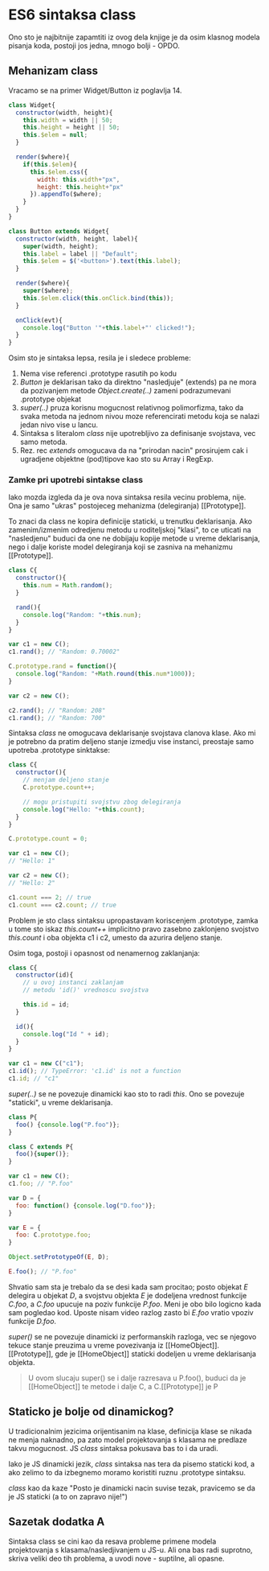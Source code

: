 # ES6 sintaksa class

Ono sto je najbitnije zapamtiti iz ovog dela knjige je da osim klasnog modela pisanja koda, postoji jos jedna, mnogo bolji - OPDO.

## Mehanizam class

Vracamo se na primer Widget/Button iz poglavlja 14.

```js
class Widget{
  constructor(width, height){
    this.width = width || 50;
    this.height = height || 50;
    this.$elem = null;
  }

  render($where){
    if(this.$elem){
      this.$elem.css({
        width: this.width+"px",
        height: this.height+"px"
      }).appendTo($where);
    }
  }
}

class Button extends Widget{
  constructor(width, height, label){
    super(width, height);
    this.label = label || "Default";
    this.$elem = $('<button>').text(this.label);
  }

  render($where){
    super($where);
    this.$elem.click(this.onClick.bind(this));
  }

  onClick(evt){
    console.log("Button '"+this.label+"' clicked!");
  }
}
```

Osim sto je sintaksa lepsa, resila je i sledece probleme:

1) Nema vise referenci .prototype rasutih po kodu
2) _Button_ je deklarisan tako da direktno "nasledjuje" (extends) pa ne mora da pozivanjem metode _Object.create(..)_ zameni podrazumevani .prototype objekat
3) _super(..)_ pruza korisnu mogucnost relativnog polimorfizma, tako da svaka metoda na jednom nivou moze referencirati metodu koja se nalazi jedan nivo vise u lancu.
4) Sintaksa s literalom _class_ nije upotrebljivo za definisanje svojstava, vec samo metoda.
5) Rez. rec _extends_ omogucava da na "prirodan nacin" prosirujem cak i ugradjene objektne (pod)tipove kao sto su Array i RegExp.

### Zamke pri upotrebi sintakse class

Iako mozda izgleda da je ova nova sintaksa resila vecinu problema, nije. Ona je samo "ukras" postojeceg mehanizma (delegiranja) [[Prototype]].

To znaci da class ne kopira definicije staticki, u trenutku deklarisanja. Ako zamenim/izmenim odredjenu metodu u roditeljskoj "klasi", to ce uticati na "nasledjenu" buduci da one ne dobijaju kopije metode u vreme deklarisanja, nego i dalje koriste model delegiranja koji se zasniva na mehanizmu [[Prototype]].

```js
class C{
  constructor(){
    this.num = Math.random();
  }

  rand(){
    console.log("Random: "+this.num);
  }
}

var c1 = new C();
c1.rand(); // "Random: 0.70002"

C.prototype.rand = function(){
  console.log("Random: "+Math.round(this.num*1000));
}

var c2 = new C();

c2.rand(); // "Random: 208"
c1.rand(); // "Random: 700"
```

Sintaksa _class_ ne omogucava deklarisanje svojstava clanova klase. Ako mi je potrebno da pratim deljeno stanje izmedju vise instanci, preostaje samo upotreba .prototype sinktakse:

```js
class C{
  constructor(){
    // menjam deljeno stanje
    C.prototype.count++;

    // mogu pristupiti svojstvu zbog delegiranja
    console.log("Hello: "+this.count);
  }
}

C.prototype.count = 0;

var c1 = new C();
// "Hello: 1"

var c2 = new C();
// "Hello: 2"

c1.count === 2; // true
c1.count === c2.count; // true
```

Problem je sto class sintaksu upropastavam koriscenjem .prototype, zamka u tome sto iskaz _this.count++_ implicitno pravo zasebno zaklonjeno svojstvo _this.count_ i oba objekta c1 i c2, umesto da azurira deljeno stanje.

Osim toga, postoji i opasnost od nenamernog zaklanjanja:

```js
class C{
  constructor(id){
    // u ovoj instanci zaklanjam
    // metodu 'id()' vrednoscu svojstva

    this.id = id;
  }

  id(){
    console.log("Id " + id);
  }
}

var c1 = new C("c1");
c1.id(); // TypeError: 'c1.id' is not a function
c1.id; // "c1"
```

_super(..)_ se ne povezuje dinamicki kao sto to radi _this_. Ono se povezuje "staticki", u vreme deklarisanja.

```js
class P{
  foo() {console.log("P.foo")};
}

class C extends P{
  foo(){super()};
}

var c1 = new C();
c1.foo; // "P.foo"

var D = {
  foo: function() {console.log("D.foo")};
}

var E = {
  foo: C.prototype.foo;
}

Object.setPrototypeOf(E, D);

E.foo(); // "P.foo"
```

Shvatio sam sta je trebalo da se desi kada sam procitao; posto objekat _E_ delegira u objekat _D_, a svojstvu objekta _E_ je dodeljena vrednost funkcije _C.foo_, a _C.foo_ upucuje na poziv funkcije _P.foo_. Meni je obo bilo logicno kada sam pogledao kod. Uposte nisam video razlog zasto bi _E.foo_ vratio vpoziv funkcije _D.foo_.

_super()_ se ne povezuje dinamicki iz performanskih razloga, vec se njegovo tekuce stanje preuzima u vreme povezivanja iz [[HomeObject]].[[Prototype]], gde je [[HomeObject]] staticki dodeljen u vreme deklarisanja objekta.

>U ovom slucaju super() se i dalje razresava u P.foo(), buduci da je [[HomeObject]] te metode i dalje C, a C.[[Prototype]] je P

## Staticko je bolje od dinamickog?

U tradicionalnim jezicima orijentisanim na klase, definicija klase se nikada ne menja naknadno, pa zato model projektovanja s klasama ne predlaze takvu mogucnost. JS _class_ sintaksa pokusava bas to i da uradi.

Iako je JS dinamicki jezik, _class_ sintaksa nas tera da pisemo staticki kod, a ako zelimo to da izbegnemo moramo koristiti ruznu .prototype sintaksu.

_class_ kao da kaze "Posto je dinamicki nacin suvise tezak, pravicemo se da je JS staticki (a to on zapravo nije!")

## Sazetak dodatka A

Sintaksa class se cini kao da resava probleme primene modela projektovanja s klasama/nasledjivanjem u JS-u. Ali ona bas radi suprotno, skriva veliki deo tih problema, a uvodi nove - suptilne, ali opasne.
